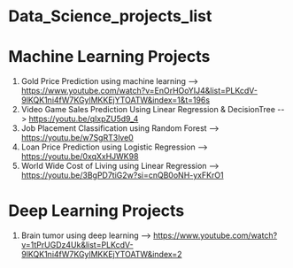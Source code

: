 # Data_Science_projects_list
# Machine Learning Projects


1. Gold Price Prediction using machine learning --> https://www.youtube.com/watch?v=EnOrHOoYIJ4&list=PLKcdV-9lKQK1ni4fW7KGylMKKEjYTOATW&index=1&t=196s
2. Video Game Sales Prediction Using Linear Regression & DecisionTree --> https://youtu.be/qIxpZU5d9_4
3. Job Placement Classification using Random Forest --> https://youtu.be/w7SgRT3lve0
4. Loan Price Prediction using Logistic Regression --> https://youtu.be/0xqXxHJWK98
5. World Wide Cost of Living using Linear Regression --> https://youtu.be/3BgPD7tiG2w?si=cnQB0oNH-yxFKrO1


# Deep Learning Projects
1. Brain tumor using deep learning --> https://www.youtube.com/watch?v=1tPrUGDz4Uk&list=PLKcdV-9lKQK1ni4fW7KGylMKKEjYTOATW&index=2
